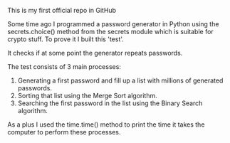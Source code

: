 This is my first official repo in GitHub

Some time ago I programmed a password generator in Python using the secrets.choice() method from the secrets module which
is suitable for crypto stuff. To prove it I built this 'test'.

It checks if at some point the generator repeats passwords.

The test consists of 3 main processes:

1) Generating a first password and fill up a list with millions of generated passwords.
2) Sorting that list using the Merge Sort algorithm.
3) Searching the first password in the list using the Binary Search algorithm.

As a plus I used the time.time() method to print the time it takes the computer to  perform these processes.
